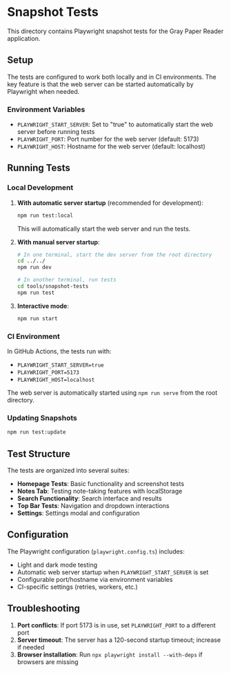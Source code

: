# Snapshot Tests

This directory contains Playwright snapshot tests for the Gray Paper Reader application.

## Setup

The tests are configured to work both locally and in CI environments. The key feature is that the web server can be started automatically by Playwright when needed.

### Environment Variables

- `PLAYWRIGHT_START_SERVER`: Set to "true" to automatically start the web server before running tests
- `PLAYWRIGHT_PORT`: Port number for the web server (default: 5173)
- `PLAYWRIGHT_HOST`: Hostname for the web server (default: localhost)

## Running Tests

### Local Development

1. **With automatic server startup** (recommended for development):
   ```bash
   npm run test:local
   ```
   This will automatically start the web server and run the tests.

2. **With manual server startup**:
   ```bash
   # In one terminal, start the dev server from the root directory
   cd ../../
   npm run dev
   
   # In another terminal, run tests
   cd tools/snapshot-tests
   npm run test
   ```

3. **Interactive mode**:
   ```bash
   npm run start
   ```

### CI Environment

In GitHub Actions, the tests run with:
- `PLAYWRIGHT_START_SERVER=true`
- `PLAYWRIGHT_PORT=5173` 
- `PLAYWRIGHT_HOST=localhost`

The web server is automatically started using `npm run serve` from the root directory.

### Updating Snapshots

```bash
npm run test:update
```

## Test Structure

The tests are organized into several suites:

- **Homepage Tests**: Basic functionality and screenshot tests
- **Notes Tab**: Testing note-taking features with localStorage
- **Search Functionality**: Search interface and results
- **Top Bar Tests**: Navigation and dropdown interactions
- **Settings**: Settings modal and configuration

## Configuration

The Playwright configuration (`playwright.config.ts`) includes:
- Light and dark mode testing
- Automatic web server startup when `PLAYWRIGHT_START_SERVER` is set
- Configurable port/hostname via environment variables
- CI-specific settings (retries, workers, etc.)

## Troubleshooting

1. **Port conflicts**: If port 5173 is in use, set `PLAYWRIGHT_PORT` to a different port
2. **Server timeout**: The server has a 120-second startup timeout; increase if needed
3. **Browser installation**: Run `npx playwright install --with-deps` if browsers are missing